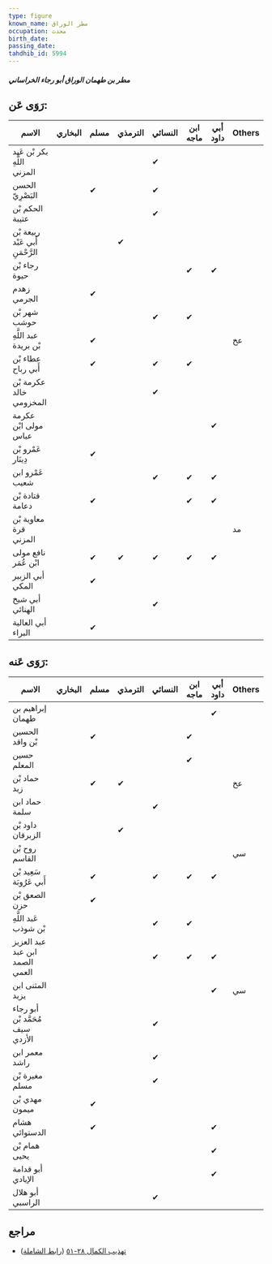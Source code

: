 ```yaml
---
type: figure
known_name: مطر الوراق
occupation: محدث
birth_date:
passing_date:
tahdhib_id: 5994
---
```

##### مطر بن طهمان الوراق أبو رجاء الخراساني

## رَوَى عَن:
| الاسم                            | البخاري | مسلم | الترمذي | النسائي | ابن ماجه | أبي داود | Others |
| -------------------------------- | ------- | ---- | ------- | ------- | -------- | -------- | ------ |
| بكر بْن عَبد اللَّهِ المزني      |         |      |         | ✔       |          |          |        |
| الحسن البَصْرِيّ                 |         | ✔    |         | ✔       |          |          |        |
| الحكم بْن عتيبة                  |         |      |         | ✔       |          |          |        |
| ربيعة بْن أَبي عَبْد الرَّحْمَنِ |         |      | ✔       |         |          |          |        |
| رجاء بْن حيوة                    |         |      |         |         | ✔        | ✔        |        |
| زهدم الجرمي                      |         | ✔    |         |         |          |          |        |
| شهر بْن حوشب                     |         |      |         | ✔       | ✔        |          |        |
| عبد اللَّهِ بْن بريدة            |         | ✔    |         |         |          |          | عخ     |
| عطاء بْن أَبي رباح               |         | ✔    |         | ✔       | ✔        |          |        |
| عكرمة بْن خالد المخزومي          |         |      |         | ✔       |          |          |        |
| عكرمة مولى ابْن عباس             |         |      |         |         |          | ✔        |        |
| عَمْرو بْن دِينَار               |         | ✔    |         |         |          |          |        |
| عَمْرو ابن شعيب                  |         |      |         | ✔       | ✔        | ✔        |        |
| قتادة بْن دعامة                  |         | ✔    |         |         | ✔        | ✔        |        |
| معاوية بْن قرة المزني            |         |      |         |         |          |          | مد     |
| نافع مولى ابْن عُمَر             |         | ✔    | ✔       | ✔       | ✔        | ✔        |        |
| أبي الزبير المكي                 |         | ✔    |         |         |          |          |        |
| أبي شيخ الهنائي                  |         |      |         | ✔       |          |          |        |
| أبي العالية البراء               |         | ✔    |         |         |          |          |        |
## رَوَى عَنه:
| الاسم                            | البخاري | مسلم | الترمذي | النسائي | ابن ماجه | أبي داود | Others |
| -------------------------------- | ------- | ---- | ------- | ------- | -------- | -------- | ------ |
| إبراهيم بن طهمان                 |         |      |         |         |          | ✔        |        |
| الحسين بْن واقد                  |         | ✔    |         |         | ✔        |          |        |
| حسين المعلم                      |         |      |         |         | ✔        |          |        |
| حماد بْن زيد                     |         | ✔    | ✔       |         |          |          | عخ     |
| حماد ابن سلمة                    |         |      |         | ✔       |          |          |        |
| داود بْن الزبرقان                |         |      | ✔       |         |          |          |        |
| روح بْن القاسم                   |         |      |         |         |          |          | سي     |
| سَعِيد بْن أَبي عَرُوبَة         |         | ✔    |         | ✔       | ✔        | ✔        |        |
| الصعق بْن حزن                    |         | ✔    |         |         |          |          |        |
| عَبد اللَّهِ بْن شوذب            |         |      |         | ✔       | ✔        |          |        |
| عبد العزيز ابن عبد الصمد العمي   |         |      |         | ✔       | ✔        | ✔        |        |
| المثنى ابن يزيد                  |         |      |         |         |          | ✔        | سي     |
| أبو رجاء مُحَمَّد بْن سيف الأزدي |         |      |         | ✔       |          |          |        |
| معمر ابن راشد                    |         |      |         | ✔       |          |          |        |
| مغيرة بْن مسلم                   |         |      |         | ✔       |          |          |        |
| مهدي بْن ميمون                   |         | ✔    |         |         |          |          |        |
| هشام الدستوائي                   |         | ✔    |         |         |          | ✔        |        |
| همام بْن يحيى                    |         |      |         |         |          | ✔        |        |
| أبو قدامة الإيادي                |         |      |         |         |          | ✔        |        |
| أبو هلال الراسبي                 |         |      |         | ✔       |          |          |        |
## مراجع
- [تهذيب الكمال ٢٨-٥١](obsidian://open?vault=Tahdhib-al-Kamal&file=Figures/٥٩٩٤-مطر%20بن%20طهمان%20الوراق%20أبو%20رجاء%20الخراساني) ([رابط الشاملة](https://shamela.ws/book/3722/15026))